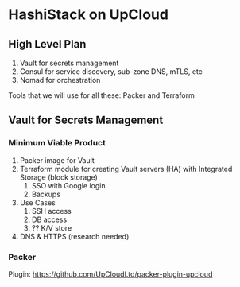 # HashiStack on UpCloud

## High Level Plan

1. Vault for secrets management
2. Consul for service discovery, sub-zone DNS, mTLS, etc
3. Nomad for orchestration

Tools that we will use for all these: Packer and Terraform

## Vault for Secrets Management

### Minimum Viable Product

1. Packer image for Vault
2. Terraform module for creating Vault servers (HA) with Integrated Storage (block storage)
   1. SSO with Google login
   2. Backups
3. Use Cases
   1. SSH access
   2. DB access
   3. ?? K/V store
4. DNS & HTTPS (research needed)

### Packer

Plugin: <https://github.com/UpCloudLtd/packer-plugin-upcloud>
